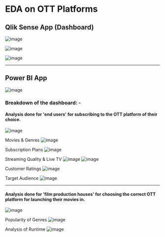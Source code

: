 # EDA on OTT Platforms

## Qlik Sense App (Dashboard)
![image](https://github.com/codeikshit15/EDA-on-OTT-Platforms/assets/76237679/96f4e4d0-c3a6-4775-aa77-51ee46f77c4f)

![image](https://github.com/codeikshit15/EDA-on-OTT-Platforms/assets/76237679/81ec4d81-90e4-4e13-bc14-0359a4995a33)

![image](https://github.com/codeikshit15/EDA-on-OTT-Platforms/assets/76237679/09fc1a28-0bf9-46d9-8d7a-e64b818a9cea)



***

## Power BI App
![image](https://github.com/codeikshit15/EDA-on-OTT-Platforms/assets/76237679/641a17df-c7c0-4a4b-be44-90b43bc5df87)

### Breakdown of the dashboard: -

#### Analysis done for 'end users' for subscribing to the OTT platform of their choice.
![image](https://github.com/codeikshit15/EDA-on-OTT-Platforms/assets/76237679/7bf79f1f-47ec-4338-b567-35c948dc8222)

Movies & Genres
![image](https://github.com/codeikshit15/EDA-on-OTT-Platforms/assets/76237679/f15661bd-ba4e-429c-be3a-e25d1a551fe6)

Subscription Plans
![image](https://github.com/codeikshit15/EDA-on-OTT-Platforms/assets/76237679/0f8aa095-5514-4494-97c3-04a7a68a89ae)

Streaming Quality & Live TV
![image](https://github.com/codeikshit15/EDA-on-OTT-Platforms/assets/76237679/75c80bc5-5cce-4600-9db0-f33c57fa73c7)
![image](https://github.com/codeikshit15/EDA-on-OTT-Platforms/assets/76237679/bdfae2be-00c3-423a-842a-3c93112a2f7e)

Customer Ratings
![image](https://github.com/codeikshit15/EDA-on-OTT-Platforms/assets/76237679/508c0e9b-7a8a-4806-a29c-d837f7bb4863)

Target Audience
![image](https://github.com/codeikshit15/EDA-on-OTT-Platforms/assets/76237679/005929b6-d995-496a-94f3-1c9fca5af6c3)







**********
#### Analysis done for 'film production houses' for choosing the correct OTT platform for launching their movies in.
![image](https://github.com/codeikshit15/EDA-on-OTT-Platforms/assets/76237679/9ccd2db9-8688-40bf-b430-e858eaffb1cd)

Popularity of Genres
![image](https://github.com/codeikshit15/EDA-on-OTT-Platforms/assets/76237679/89c942de-a28f-4993-8b02-ffaea352b598)

Analysis of Runtime
![image](https://github.com/codeikshit15/EDA-on-OTT-Platforms/assets/76237679/fce81d5f-5c6f-41ea-9b74-c0e6b87b5524)


